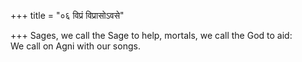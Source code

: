 +++
title = "०६ विप्रं विप्रासोऽवसे"

+++
Sages, we call the Sage to help, mortals, we call the God to aid:  
     We call on Agni with our songs.